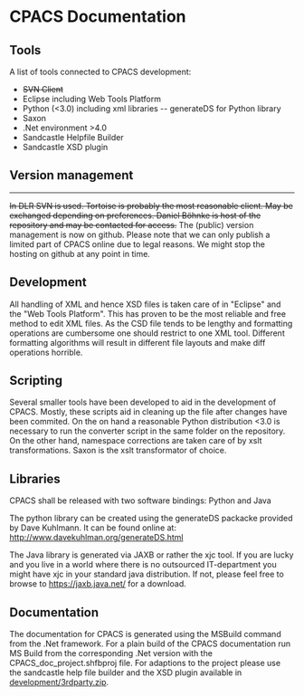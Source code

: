 # CPACS Documentation 

## Tools

A list of tools connected to CPACS development: 
- ~~SVN Client~~
- Eclipse including Web Tools Platform
- Python (<3.0) including xml libraries
  -- generateDS for Python library
- Saxon
- .Net environment >4.0
- Sandcastle Helpfile Builder
- Sandcastle XSD plugin 

## Version management
-------------------
~~In DLR SVN is used. Tortoise is probably the most reasonable client. May be exchanged depending on preferences. Daniel Böhnke is host of the repository and may be contacted for access.~~ The (public) version management is now on github. Please note that we can only publish a limited part of CPACS online due to legal reasons. We might stop the hosting on github at any point in time. 

## Development
All handling of XML and hence XSD files is taken care of in "Eclipse" and the "Web Tools Platform". This has proven to be the most reliable and free method to edit XML files. As the CSD file tends to be lengthy and formatting operations are cumbersome one should restrict to one XML tool. Different formatting algorithms will result in different file layouts and make diff operations horrible. 

## Scripting
Several smaller tools have been developed to aid in the development of CPACS. Mostly, these scripts aid in cleaning up the file after changes have been commited. On the on hand a reasonable Python distribution <3.0 is necessary to run the converter script in the same folder on the repository. On the other hand, namespace corrections are taken care of by xslt transformations. Saxon is the xslt transformator of choice. 

## Libraries
CPACS shall be released with two software bindings: Python and Java

The python library can be created using the generateDS packacke provided by Dave Kuhlmann. It can be found online at: http://www.davekuhlman.org/generateDS.html

The Java library is generated via JAXB or rather the xjc tool. If you are lucky and you live in a world where there is no outsourced IT-department you might have xjc in your standard java distribution. If not, please feel free to browse to https://jaxb.java.net/ for a download.

## Documentation
The documentation for CPACS is generated using the MSBuild command from the .Net framework. For a plain build of the CPACS documentation run MS Build from the corresponding .Net version with the CPACS_doc_project.shfbproj file. For adaptions to the project please use the sandcastle help file builder and the XSD plugin available in [development/3rdparty.zip](../development/3rdparty.zip).

